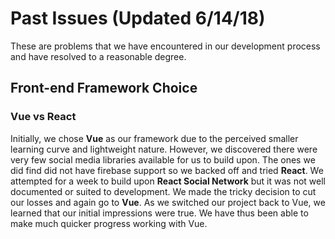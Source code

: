 # Past Issues (Updated 6/14/18)

These are problems that we have encountered in our development process and have resolved to a reasonable degree. 

## Front-end Framework Choice

### Vue vs React
Initially, we chose **Vue** as our framework due to the perceived smaller learning curve and lightweight nature. However, we discovered there were very few social media libraries available for us to build upon. The ones we did find did not have firebase support so we backed off and tried **React**. We attempted for a week to build upon **React Social Network** but it was not well documented or suited to development. We made the tricky decision to cut our losses and again go to **Vue**. As we switched our project back to Vue, we learned that our initial impressions were true. We have thus been able to make much quicker progress working with Vue. 

